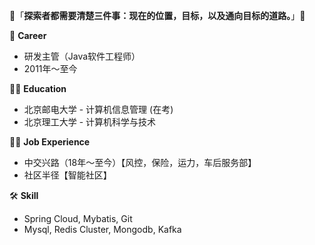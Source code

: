 👋「**探索者都需要清楚三件事：现在的位置，目标，以及通向目标的道路。**」👋

🔭 **Career**
- 研发主管（Java软件工程师）
- 2011年～至今

👨‍🎓 **Education**
- 北京邮电大学 - 计算机信息管理 (在考)
- 北京理工大学 - 计算机科学与技术

👨‍💻 **Job Experience**
- 中交兴路（18年～至今）【风控，保险，运力，车后服务部】
- 社区半径【智能社区】

🛠 **Skill**
- Spring Cloud, Mybatis, Git
- Mysql, Redis Cluster, Mongodb, Kafka